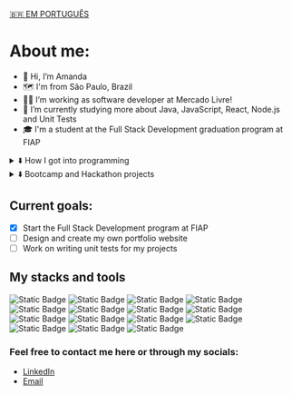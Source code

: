<a href="https://github.com/amdfd/amdfd-ptbr/blob/main/README.md">🇧🇷 EM PORTUGUÊS</a>

# About me:
- 👋 Hi, I’m Amanda
- 🗺️ I'm from São Paulo, Brazil
- 👩‍💻 I’m working as software developer at Mercado Livre!
- 🌱 I’m currently studying more about Java, JavaScript, React, Node.js and Unit Tests
- 🎓 I'm a student at the Full Stack Development graduation program at FIAP

<details>
	<summary>⬇️ How I got into programming</summary>
	👩‍🏫 As an English teacher I was presented with the opportunity of becoming an Apple Teacher to start teaching Programming Logic to kids and teens. Two years later I decided to change careers, so I started a self-taught journey, participated in a 	coding bootcamp and a hackathon where I have developed two projects that allowed me to finally become a frontend developer at Dasa where I worked for a year as junior.
</details>

<details>
	<summary>⬇️ Bootcamp and Hackathon projects</summary>
	📣 <a href="https://github.com/FalaMemoGeneration">Fala Memo (social media website)  </a><br>
	🍊 <a href="https://github.com/squad34-2022">Orange Evolution (online learning platform)  </a>
</details>

## Current goals:
- [x] Start the Full Stack Development program at FIAP
- [ ] Design and create my own portfolio website
- [ ] Work on writing unit tests for my projects

## My stacks and tools
<div display=inline-block>
	<img alt="Static Badge" src="https://img.shields.io/badge/GIT-9c4f96">
	<img alt="Static Badge" src="https://img.shields.io/badge/HTML5-ff6355">
	<img alt="Static Badge" src="https://img.shields.io/badge/CSS3-fba949">
	<img alt="Static Badge" src="https://img.shields.io/badge/JAVASCRIPT-fae442">
	<img alt="Static Badge" src="https://img.shields.io/badge/TYPESCRIPT-8bd448">
	<img alt="Static Badge" src="https://img.shields.io/badge/REACT-2aa8f2">
	<img alt="Static Badge" src="https://img.shields.io/badge/MATERIAL--UI-8bd448">
	<img alt="Static Badge" src="https://img.shields.io/badge/NODE.JS-fae442">
	<img alt="Static Badge" src="https://img.shields.io/badge/EXPRESS.JS-fba949">
	<img alt="Static Badge" src="https://img.shields.io/badge/JAVA-ff6355">
	<img alt="Static Badge" src="https://img.shields.io/badge/SPRING-9c4f96">
	<img alt="Static Badge" src="https://img.shields.io/badge/JEST-ff6355">
	<img alt="Static Badge" src="https://img.shields.io/badge/MYSQL-fba949">
	<img alt="Static Badge" src="https://img.shields.io/badge/MONGODB-fae442">
	<img alt="Static Badge" src="https://img.shields.io/badge/FIGMA-8bd448">
</div>

### Feel free to contact me here or through my socials:
- [LinkedIn](https://www.linkedin.com/in/amdfd/)
- [Email](mailto:amandaf.dias96@gmail.com)
